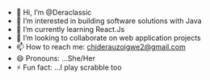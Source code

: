 - 👋 Hi, I’m @Deraclassic
- 👀 I’m interested in building software solutions with Java
- 🌱 I’m currently learning React.Js
- 💞️ I’m looking to collaborate on web application projects
- 📫 How to reach me: chiderauzoigwe2@gmail.com
- 😄 Pronouns: ...She/Her
- ⚡ Fun fact: ...I play scrabble too

<!---
Deraclassic/Deraclassic is a ✨ special ✨ repository because its `README.md` (this file) appears on your GitHub profile.
You can click the Preview link to take a look at your changes.
--->
